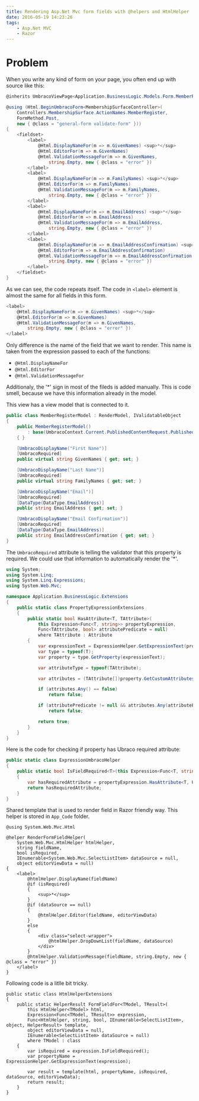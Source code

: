 ```yaml
---
title: Rendering Asp.Net Mvc form fields with @helpers and HtmlHelper
date: 2016-05-19 14:23:26
tags:
    - Asp.Net MVC
    - Razor
---
```


# Problem

When you write any kind of form on your page, you often end up with source like this:

``` csharp
@inherits UmbracoViewPage<Application.BusinessLogic.Models.Form.MemberRegisterModel>

@using (Html.BeginUmbracoForm<MembershipSurfaceController>(
    Controllers.MembershipSurface.ActionNames.MemberRegister,
    FormMethod.Post,
    new { @class = "general-form validate-form" }))
{
    <fieldset>
        <label>
            @Html.DisplayNameFor(m => m.GivenNames) <sup>*</sup>
            @Html.EditorFor(m => m.GivenNames)
            @Html.ValidationMessageFor(m => m.GivenNames,
                string.Empty, new { @class = "error" })
        </label>
        <label>
            @Html.DisplayNameFor(m => m.FamilyNames) <sup>*</sup>
            @Html.EditorFor(m => m.FamilyNames)
            @Html.ValidationMessageFor(m => m.FamilyNames,
                string.Empty, new { @class = "error" })
        </label>
        <label>
            @Html.DisplayNameFor(m => m.EmailAddress) <sup>*</sup>
            @Html.EditorFor(m => m.EmailAddress)
            @Html.ValidationMessageFor(m => m.EmailAddress,
                string.Empty, new { @class = "error" })
        </label>
        <label>
            @Html.DisplayNameFor(m => m.EmailAddressConfirmation) <sup>*</sup>
            @Html.EditorFor(m => m.EmailAddressConfirmation)
            @Html.ValidationMessageFor(m => m.EmailAddressConfirmation,
                string.Empty, new { @class = "error" })
        </label>
    </fieldset>
}
```

As we can see, the code repeats itself. The code in `<label>` element is almost the same for all fields in this form.
``` csharp
<label>
    @Html.DisplayNameFor(m => m.GivenNames) <sup>*</sup>
    @Html.EditorFor(m => m.GivenNames)
    @Html.ValidationMessageFor(m => m.GivenNames,
        string.Empty, new { @class = "error" })
</label>
```

Only difference is the name of the field that we want to render. This name is taken from the expression passed to each of the functions:
+ `@Html.DisplayNameFor`
+ `@Html.EditorFor`
+ `@Html.ValidationMessageFor`

Additionaly, the '*' sign in most of the fileds is added manually.
This is code smell, because we have this information already in the model.

This view has a view model that is connected to it.

``` csharp
public class MemberRegisterModel : RenderModel, IValidatableObject
{
    public MemberRegisterModel()
        : base(UmbracoContext.Current.PublishedContentRequest.PublishedContent)
    { }

    [UmbracoDisplayName("First Name")]
    [UmbracoRequired]
    public virtual string GivenNames { get; set; }

    [UmbracoDisplayName("Last Name")]
    [UmbracoRequired]
    public virtual string FamilyNames { get; set; }

    [UmbracoDisplayName("Email")]
    [UmbracoRequired]
    [DataType(DataType.EmailAddress)]
    public string EmailAddress { get; set; }

    [UmbracoDisplayName("Email Confirmation")]
    [UmbracoRequired]
    [DataType(DataType.EmailAddress)]
    public string EmailAddressConfirmation { get; set; }
}
```

The `UmbracoRequired` attribute is telling the validator that this property is required.
We could use that information to automatically render the '*'.

``` csharp
using System;
using System.Linq;
using System.Linq.Expressions;
using System.Web.Mvc;

namespace Application.BusinessLogic.Extensions
{
    public static class PropertyExpressionExtensions
    {
        public static bool HasAttribute<T, TAttribute>(
            this Expression<Func<T, string>> propertyExpression,
            Func<TAttribute, bool> attributePredicate = null)
            where TAttribute : Attribute
        {
            var expressionText = ExpressionHelper.GetExpressionText(propertyExpression);
            var type = typeof(T);
            var property = type.GetProperty(expressionText);

            var attributeType = typeof(TAttribute);

            var attributes = (TAttribute[])property.GetCustomAttributes(attributeType, true);

            if (attributes.Any() == false)
                return false;

            if (attributePredicate != null && attributes.Any(attributePredicate) == false)
                return false;

            return true;
        }
    }
}

```


Here is the code for checking if property has Ubraco required attribute:

``` csharp
public static class ExpressionUmbracoHelper
{
    public static bool IsFieldRequired<T>(this Expression<Func<T, string>> propertyExpression)
    {
        var hasRequiredAttribute = propertyExpression.HasAttribute<T, UmbracoRequired>();
        return hasRequiredAttribute;
    }
}
```

Shared template that is used to render field in Razor friendly way. This helper is stored in `App_Code` folder.

``` razor
@using System.Web.Mvc.Html

@helper RenderFormFieldHelper(
    System.Web.Mvc.HtmlHelper htmlHelper,
    string fieldName,
    bool isRequired,
    IEnumerable<System.Web.Mvc.SelectListItem> dataSource = null,
    object editorViewData = null)
{
    <label>
        @htmlHelper.DisplayName(fieldName)
        @if (isRequired)
        {
            <sup>*</sup>
        }
        @if (dataSource == null)
        {
            @htmlHelper.Editor(fieldName, editorViewData)
        }
        else
        {
            <div class="select-wrapper">
                @htmlHelper.DropDownList(fieldName, dataSource)
            </div>
        }
        @htmlHelper.ValidationMessage(fieldName, string.Empty, new { @class = "error" })
    </label>
}
```

Following code is a litlle bit tricky.

```
public static class HtmlHelperExtensions
{
    public static HelperResult FormFieldFor<TModel, TResult>(
        this HtmlHelper<TModel> html,
        Expression<Func<TModel, TResult>> expression,
        Func<HtmlHelper, string, bool, IEnumerable<SelectListItem>, object, HelperResult> template,
        object editorViewData = null,
        IEnumerable<SelectListItem> dataSource = null)
        where TModel : class
    {
        var isRequired = expression.IsFieldRequired();
        var propertyName = ExpressionHelper.GetExpressionText(expression);

        var result = template(html, propertyName, isRequired, dataSource, editorViewData);
        return result;
    }
}

```


